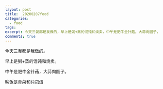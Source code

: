 ```yaml
---
layout: post
title:  20200207food
categories: 
  - food
tags:
excerpt: 今天三餐都是我做的，早上是粥+蒸的馄饨和烧卖，中午是肥牛金针菇，大蒜肉圆子，晚饭是青菜和荷包蛋
comments: true
---
```


今天三餐都是我做的。

早上是粥+蒸的馄饨和烧卖。

中午是肥牛金针菇，大蒜肉圆子。

晚饭是青菜和荷包蛋


